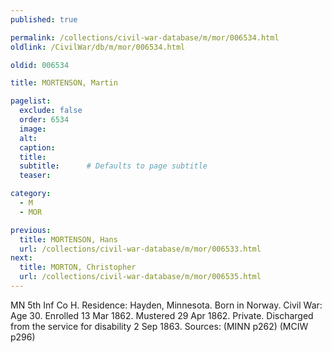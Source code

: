 ```yaml
---
published: true

permalink: /collections/civil-war-database/m/mor/006534.html
oldlink: /CivilWar/db/m/mor/006534.html

oldid: 006534

title: MORTENSON, Martin

pagelist:
  exclude: false
  order: 6534
  image: 
  alt:
  caption:
  title:
  subtitle:      # Defaults to page subtitle
  teaser:

category: 
  - M 
  - MOR

previous:
  title: MORTENSON, Hans
  url: /collections/civil-war-database/m/mor/006533.html  
next:
  title: MORTON, Christopher
  url: /collections/civil-war-database/m/mor/006535.html   
---
```

MN 5th Inf Co H. Residence: Hayden, Minnesota. Born in Norway. Civil War: Age 30. Enrolled 13 Mar 1862. Mustered 29 Apr 1862. Private. Discharged from the service for disability 2 Sep 1863. Sources: (MINN p262) (MCIW p296)